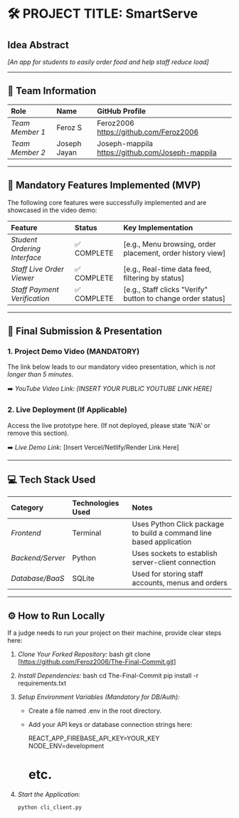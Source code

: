 # 🛠️ PROJECT TITLE: SmartServe

## Idea Abstract

*[An app for students to easily order food and help staff reduce load]*


---

## 👥 Team Information

| Role | Name | GitHub Profile |
| :--- | :--- | :--- |
| *Team Member 1* | Feroz S | Feroz2006 https://github.com/Feroz2006 |
| *Team Member 2* | Joseph Jayan | Joseph-mappila https://github.com/Joseph-mappila |

---

## 🎯 Mandatory Features Implemented (MVP)

The following core features were successfully implemented and are showcased in the video demo:

| Feature | Status | Key Implementation |
| :--- | :--- | :--- |
| *Student Ordering Interface* | ✅ COMPLETE | [e.g., Menu browsing, order placement, order history view] |
| *Staff Live Order Viewer* | ✅ COMPLETE | [e.g., Real-time data feed, filtering by status] |
| *Staff Payment Verification* | ✅ COMPLETE | [e.g., Staff clicks "Verify" button to change order status] |

---

## 📼 Final Submission & Presentation

### 1. Project Demo Video (MANDATORY)

The link below leads to our mandatory video presentation, which is *not longer than 5 minutes*.

➡️ *YouTube Video Link:* *[INSERT YOUR PUBLIC YOUTUBE LINK HERE]*

### 2. Live Deployment (If Applicable)

Access the live prototype here. (If not deployed, please state 'N/A' or remove this section).

➡️ *Live Demo Link:* [Insert Vercel/Netlify/Render Link Here]

---

## 💻 Tech Stack Used

| Category | Technologies Used | Notes |
| :--- | :--- | :--- |
| *Frontend* | Terminal | Uses Python Click package to build a command line based application |
| *Backend/Server* | Python | Uses sockets to establish server-client connection |
| *Database/BaaS* | SQLite | Used for storing staff accounts, menus and orders |

---

## ⚙️ How to Run Locally

If a judge needs to run your project on their machine, provide clear steps here:

1.  *Clone Your Forked Repository:*
    bash
    git clone [https://github.com/Feroz2006/The-Final-Commit.git]
    
2.  *Install Dependencies:*
    bash
    cd The-Final-Commit
    pip install -r requirements.txt
    
3.  *Setup Environment Variables (Mandatory for DB/Auth):*
    * Create a file named .env in the root directory.
    * Add your API keys or database connection strings here:
        
        REACT_APP_FIREBASE_API_KEY=YOUR_KEY
        NODE_ENV=development
        # etc.
        
4.  *Start the Application:*
    ```bash
    python cli_client.py
    ```